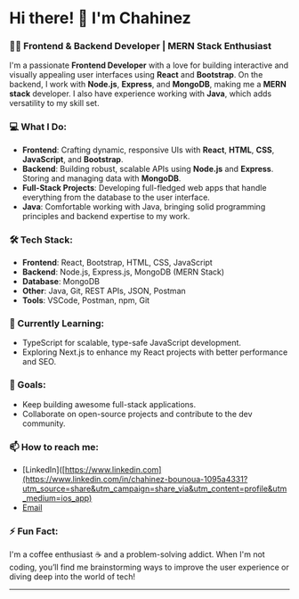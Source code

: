 

# Hi there! 👋 I'm Chahinez 

### 👩‍💻 Frontend & Backend Developer | MERN Stack Enthusiast

I'm a passionate **Frontend Developer** with a love for building interactive and visually appealing user interfaces using **React** and **Bootstrap**. On the backend, I work with **Node.js**, **Express**, and **MongoDB**, making me a **MERN stack** developer. I also have experience working with **Java**, which adds versatility to my skill set.

### 💻 What I Do:
- **Frontend**: Crafting dynamic, responsive UIs with **React**, **HTML**, **CSS**, **JavaScript**, and **Bootstrap**.
- **Backend**: Building robust, scalable APIs using **Node.js** and **Express**. Storing and managing data with **MongoDB**.
- **Full-Stack Projects**: Developing full-fledged web apps that handle everything from the database to the user interface.
- **Java**: Comfortable working with Java, bringing solid programming principles and backend expertise to my work.

### 🛠️ Tech Stack:
- **Frontend**: React, Bootstrap, HTML, CSS, JavaScript
- **Backend**: Node.js, Express.js, MongoDB (MERN Stack)
- **Database**: MongoDB
- **Other**: Java, Git, REST APIs, JSON, Postman
- **Tools**: VSCode, Postman, npm, Git

### 🌱 Currently Learning:
- TypeScript for scalable, type-safe JavaScript development.
- Exploring Next.js to enhance my React projects with better performance and SEO.

### 🎯 Goals:
- Keep building awesome full-stack applications.
- Collaborate on open-source projects and contribute to the dev community.

### 📫 How to reach me:
- [LinkedIn]([https://www.linkedin.com](https://www.linkedin.com/in/chahinez-bounoua-1095a4331?utm_source=share&utm_campaign=share_via&utm_content=profile&utm_medium=ios_app) 
- [Email](c.bounoua@esi-sba.dz)

### ⚡ Fun Fact:
I'm a coffee enthusiast ☕ and a problem-solving addict. When I'm not coding, you’ll find me brainstorming ways to improve the user experience or diving deep into the world of tech!

---


<!---
chahinaz2003/chahinaz2003 is a ✨ special ✨ repository because its `README.md` (this file) appears on your GitHub profile.
You can click the Preview link to take a look at your changes.
--->
